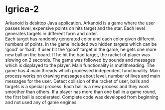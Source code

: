 # Igrica-2

Arkanoid is desktop Java application. Arkanoid is a game where the user passes level, 
expensive points on hits target and the star. Each level generates targets in different form and order.  
Each target has randomly generated color and each color given different numbers of points. 
In the game included two hidden targets which can be 'good' or 'bad'. If user hit the 'good' target in the game, 
he gets one more new ball on the board. If he hit the bad target, the racket of player was slowing on 2 seconds. 
The game was followed by sounds and messages which is displayed to the player. Main functionality is mutlithreading. 
The game has 4 main threads which processed independent functionality. Main process works on drawing messages about level, 
number of lives and main messages for the user. Detect collision of the racket of user, balls and targets is a special process. 
Each ball is a new process and they work smoother than others. If a player has more than one ball in a game round, 
the first ball is accelerated. 
Complete code was developed from beginning and not used any of game engines. 
